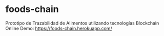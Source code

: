 # foods-chain
Prototipo de Trazabilidad de Alimentos utilizando tecnologías Blockchain
Online Demo: https://foods-chain.herokuapp.com/
